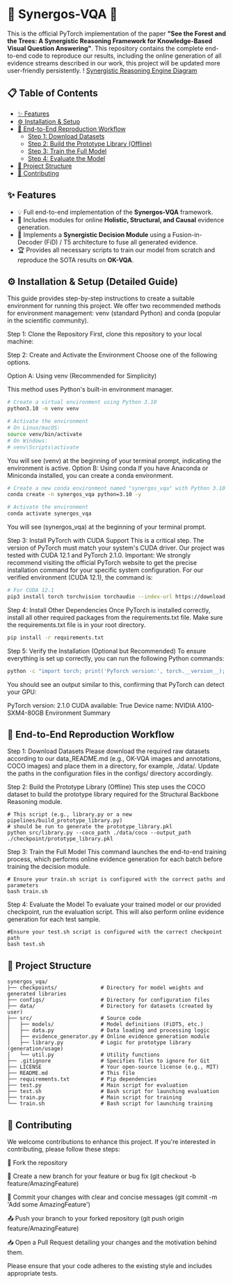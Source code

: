 # 🌲 Synergos-VQA 🌳

This is the official PyTorch implementation of the paper **"See the Forest and the Trees: A Synergistic Reasoning Framework for Knowledge-Based Visual Question Answering"**. This repository contains the complete end-to-end code to reproduce our results, including the online generation of all evidence streams described in our work, this project will be updated more user-friendly persistently.
! [Synergistic Reasoning Engine Diagram](Method.jpg)

## 📋 Table of Contents

- [✨ Features](#-features)
- [⚙️ Installation & Setup](#️-installation--setup)
- [🚀 End-to-End Reproduction Workflow](#-end-to-end-reproduction-workflow)
  - [Step 1: Download Datasets](#step-1-download-datasets)
  - [Step 2: Build the Prototype Library (Offline)](#step-2-build-the-prototype-library-offline)
  - [Step 3: Train the Full Model](#step-3-train-the-full-model)
  - [Step 4: Evaluate the Model](#step-4-evaluate-the-model)
- [📂 Project Structure](#-project-structure)
- [🤝 Contributing](#️-contributing)

## ✨ Features

- 💡 Full end-to-end implementation of the **Synergos-VQA** framework.
- 🤖 Includes modules for online **Holistic, Structural, and Causal** evidence generation.
- 🔄 Implements a **Synergistic Decision Module** using a Fusion-in-Decoder (FiD) / T5 architecture to fuse all generated evidence.
- 🏆 Provides all necessary scripts to train our model from scratch and reproduce the SOTA results on **OK-VQA**.

## ⚙️ Installation & Setup (Detailed Guide)
This guide provides step-by-step instructions to create a suitable environment for running this project. We offer two recommended methods for environment management: venv (standard Python) and conda (popular in the scientific community).

Step 1: Clone the Repository
First, clone this repository to your local machine:

Step 2: Create and Activate the Environment
Choose one of the following options.

Option A: Using venv (Recommended for Simplicity)

This method uses Python's built-in environment manager.
```Bash
# Create a virtual environment using Python 3.10
python3.10 -m venv venv

# Activate the environment
# On Linux/macOS:
source venv/bin/activate
# On Windows:
# venv\Scripts\activate
```
You will see (venv) at the beginning of your terminal prompt, indicating the environment is active.
Option B: Using conda
If you have Anaconda or Miniconda installed, you can create a conda environment.
```Bash
# Create a new conda environment named "synergos_vqa" with Python 3.10
conda create -n synergos_vqa python=3.10 -y

# Activate the environment
conda activate synergos_vqa
```
You will see (synergos_vqa) at the beginning of your terminal prompt.

Step 3: Install PyTorch with CUDA Support
This is a critical step. The version of PyTorch must match your system's CUDA driver. Our project was tested with CUDA 12.1 and PyTorch 2.1.0.
Important: We strongly recommend visiting the official PyTorch website to get the precise installation command for your specific system configuration.
For our verified environment (CUDA 12.1), the command is:
```Bash
# For CUDA 12.1
pip3 install torch torchvision torchaudio --index-url https://download.pytorch.org/whl/cu121
```
Step 4: Install Other Dependencies
Once PyTorch is installed correctly, install all other required packages from the requirements.txt file. Make sure the requirements.txt file is in your root directory.
```Bash
pip install -r requirements.txt
```

Step 5: Verify the Installation (Optional but Recommended)
To ensure everything is set up correctly, you can run the following Python commands:
```Bash
python -c "import torch; print('PyTorch version:', torch.__version__); print('CUDA available:', torch.cuda.is_available()); print('Device name:', torch.cuda.get_device_name(0) if torch.cuda.is_available() else 'N/A')"
```
You should see an output similar to this, confirming that PyTorch can detect your GPU:

PyTorch version: 2.1.0
CUDA available: True
Device name: NVIDIA A100-SXM4-80GB
Environment Summary

## 🚀 End-to-End Reproduction Workflow
Step 1: Download Datasets
Please download the required raw datasets according to our data_README.md (e.g., OK-VQA images and annotations, COCO images) and place them in a directory, for example, ./data/. Update the paths in the configuration files in the configs/ directory accordingly.

Step 2: Build the Prototype Library (Offline)
This step uses the COCO dataset to build the prototype library required for the Structural Backbone Reasoning module.

```
# This script (e.g., library.py or a new pipelines/build_prototype_library.py) 
# should be run to generate the prototype_library.pkl
python src/library.py --coco_path ./data/coco --output_path ./checkpoint/prototype_library.pkl
```
Step 3: Train the Full Model
This command launches the end-to-end training process, which performs online evidence generation for each batch before training the decision module.
```
# Ensure your train.sh script is configured with the correct paths and parameters
bash train.sh
```
Step 4: Evaluate the Model
To evaluate your trained model or our provided checkpoint, run the evaluation script. This will also perform online evidence generation for each test sample.
```
#Ensure your test.sh script is configured with the correct checkpoint path
bash test.sh
```
## 📂 Project Structure
```
synergos_vqa/
├── checkpoints/              # Directory for model weights and generated libraries
├── configs/                  # Directory for configuration files
├── data/                     # Directory for datasets (created by user)
├── src/                      # Source code
│   ├── models/               # Model definitions (FiDT5, etc.)
│   ├── data.py               # Data loading and processing logic
│   ├── evidence_generator.py # Online evidence generation module
│   ├── library.py            # Logic for prototype library (generation/usage)
│   └── util.py               # Utility functions
├── .gitignore                # Specifies files to ignore for Git
├── LICENSE                   # Your open-source license (e.g., MIT)
├── README.md                 # This file
├── requirements.txt          # Pip dependencies
├── test.py                   # Main script for evaluation
├── test.sh                   # Bash script for launching evaluation
├── train.py                  # Main script for training
└── train.sh                  # Bash script for launching training
```
## 🤝 Contributing
We welcome contributions to enhance this project. If you're interested in contributing, please follow these steps:

🍴 Fork the repository

🌿 Create a new branch for your feature or bug fix (git checkout -b feature/AmazingFeature)

💬 Commit your changes with clear and concise messages (git commit -m 'Add some AmazingFeature')

📤 Push your branch to your forked repository (git push origin feature/AmazingFeature)

📥 Open a Pull Request detailing your changes and the motivation behind them.

Please ensure that your code adheres to the existing style and includes appropriate tests.
